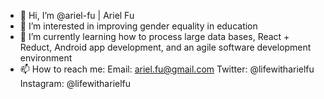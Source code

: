 - 👋 Hi, I’m @ariel-fu | Ariel Fu
- 👀 I’m interested in improving gender equality in education
- 🌱 I’m currently learning how to process large data bases, React + Reduct, Android app development, and an agile software development environment
- 📫 How to reach me:
  Email: ariel.fu@gmail.com
  Twitter: @lifewitharielfu
  Instagram: @lifewitharielfu

<!---
ariel-fu/ariel-fu is a ✨ special ✨ repository because its `README.md` (this file) appears on your GitHub profile.
You can click the Preview link to take a look at your changes.
--->
